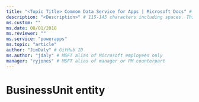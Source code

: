 ```yaml
---
title: "<Topic Title> Common Data Service for Apps | Microsoft Docs" # Intent and product brand in a unique string of 43-59 chars including spaces
description: "<Description>" # 115-145 characters including spaces. This abstract displays in the search result.
ms.custom: ""
ms.date: 08/01/2018
ms.reviewer: ""
ms.service: "powerapps"
ms.topic: "article"
author: "JimDaly" # GitHub ID
ms.author: "jdaly" # MSFT alias of Microsoft employees only
manager: "ryjones" # MSFT alias of manager or PM counterpart
---
```

# BusinessUnit entity

<!-- https://docs.microsoft.com/en-us/dynamics365/customer-engagement/developer/businessunit-entity 
I've put this in the concepts area of the TOC next to security model.

Don't particularly feel that this requires a separate topic, but if it does it is around the idea that security roles are associated with a business unit, a point not mentioned in the current topic at all.

Check the Admin content to see if this entity is mentioned, perhaps just fold this topic into the Security Model topic.

-->